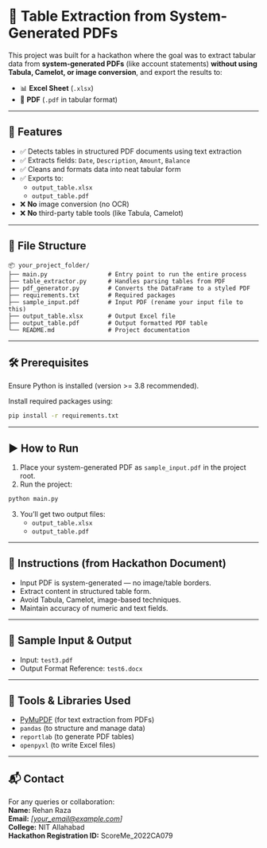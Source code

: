 # 📄 Table Extraction from System-Generated PDFs

This project was built for a hackathon where the goal was to extract tabular data from **system-generated PDFs** (like account statements) **without using Tabula, Camelot, or image conversion**, and export the results to:

- 📊 **Excel Sheet** (`.xlsx`)
- 📄 **PDF** (`.pdf` in tabular format)

---

## 🚀 Features

- ✅ Detects tables in structured PDF documents using text extraction
- ✅ Extracts fields: `Date`, `Description`, `Amount`, `Balance`
- ✅ Cleans and formats data into neat tabular form
- ✅ Exports to:
  - `output_table.xlsx`
  - `output_table.pdf`
- ❌ **No** image conversion (no OCR)
- ❌ **No** third-party table tools (like Tabula, Camelot)

---

## 📁 File Structure

```
📦 your_project_folder/
├── main.py                 # Entry point to run the entire process
├── table_extractor.py      # Handles parsing tables from PDF
├── pdf_generator.py        # Converts the DataFrame to a styled PDF
├── requirements.txt        # Required packages
├── sample_input.pdf        # Input PDF (rename your input file to this)
├── output_table.xlsx       # Output Excel file
├── output_table.pdf        # Output formatted PDF table
└── README.md               # Project documentation
```

---

## 🛠️ Prerequisites

Ensure Python is installed (version >= 3.8 recommended).

Install required packages using:

```bash
pip install -r requirements.txt
```

---

## ▶️ How to Run

1. Place your system-generated PDF as `sample_input.pdf` in the project root.
2. Run the project:

```bash
python main.py
```

3. You’ll get two output files:
   - `output_table.xlsx`
   - `output_table.pdf`

---

## 📌 Instructions (from Hackathon Document)

- Input PDF is system-generated — no image/table borders.
- Extract content in structured table form.
- Avoid Tabula, Camelot, image-based techniques.
- Maintain accuracy of numeric and text fields.

---

## 🧪 Sample Input & Output

- Input: `test3.pdf`  
- Output Format Reference: `test6.docx`

---

## 🧰 Tools & Libraries Used

- [PyMuPDF](https://pymupdf.readthedocs.io/en/latest/) (for text extraction from PDFs)
- `pandas` (to structure and manage data)
- `reportlab` (to generate PDF tables)
- `openpyxl` (to write Excel files)

---

## 📬 Contact

For any queries or collaboration:  
**Name:** Rehan Raza  
**Email:** *[your_email@example.com]*  
**College:** NIT Allahabad  
**Hackathon Registration ID:** ScoreMe_2022CA079